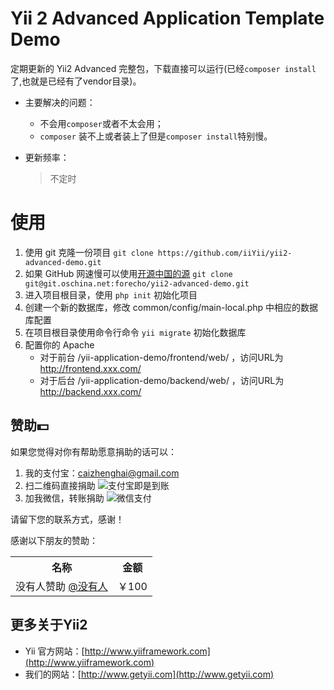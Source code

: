Yii 2 Advanced Application Template Demo
===================================

定期更新的 Yii2 Advanced 完整包，下载直接可以运行(已经`composer install`了,也就是已经有了vendor目录)。

- 主要解决的问题：

    - 不会用`composer`或者不太会用；
    - `composer` 装不上或者装上了但是`composer install`特别慢。

- 更新频率：
    > 不定时


# 使用
1. 使用 git 克隆一份项目 `git clone https://github.com/iiYii/yii2-advanced-demo.git`
1. 如果 GitHub 网速慢可以使用[开源中国的源](http://git.oschina.net/forecho/yii2-advanced-demo) `git clone git@git.oschina.net:forecho/yii2-advanced-demo.git`
2. 进入项目根目录，使用 `php init` 初始化项目
3. 创建一个新的数据库，修改 common/config/main-local.php 中相应的数据库配置
4. 在项目根目录使用命令行命令 `yii migrate` 初始化数据库
5. 配置你的 Apache 
    - 对于前台 /yii-application-demo/frontend/web/ ，访问URL为 http://frontend.xxx.com/
    - 对于后台 /yii-application-demo/backend/web/ ，访问URL为 http://backend.xxx.com/


## 赞助:dollar:
如果您觉得对你有帮助愿意捐助的话可以：

1. 我的支付宝：caizhenghai@gmail.com
2. 扫二维码直接捐助 
    ![支付宝即是到账](http://ww4.sinaimg.cn/bmiddle/4cc5f9b3jw1edgpp0u6joj207i07imy4.jpg)
3. 加我微信，转账捐助 
    ![微信支付](http://ww3.sinaimg.cn/bmiddle/4cc5f9b3gw1eonw0fs4c0j20fl0ltjt8.jpg)

请留下您的联系方式，感谢！

感谢以下朋友的赞助：

<table>
<tr><th>名称</th><th>金额</th></tr>
<tr><td> 没有人赞助 <a href="#">@没有人</a></td><td>￥100</td></tr>
</table>

## 更多关于Yii2

- Yii 官方网站：[http://www.yiiframework.com](http://www.yiiframework.com)
- 我们的网站：[http://www.getyii.com](http://www.getyii.com)
